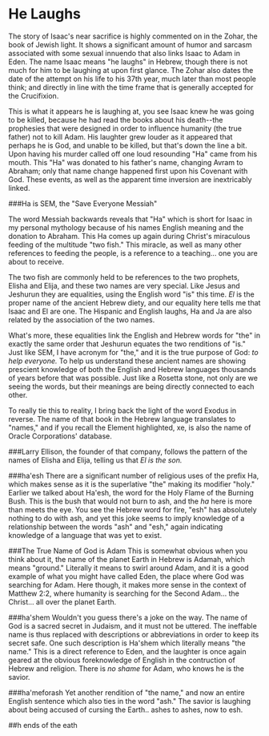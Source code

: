 # He Laughs

The story of Isaac's near sacrifice is highly commented on in the Zohar, the book of Jewish light.  It shows a significant amount of humor and sarcasm associated with some sexual innuendo that also links Isaac to Adam in Eden.  The name Isaac means "he laughs" in Hebrew, though there is not much for him to be laughing at upon first glance.  The Zohar also dates the date of the attempt on his life to his 37th year, much later than most people think; and directly in line with the time frame that is generally accepted for the Crucifixion.

This is what it appears he is laughing at, you see Isaac knew he was going to be killed, because he had read the books about his death--the prophesies that were designed in order to influence humanity (the true father) not to kill Adam.  His laughter grew louder as it appeared that perhaps he is God, and unable to be killed, but that's down the line a bit.  Upon having his murder called off one loud resounding "Ha" came from his mouth.  This "Ha" was donated to his father's name, changing Avram to Abraham; only that name change happened first upon his Covenant with God.  These events, as well as the apparent time inversion are inextricably linked.

###Ha is SEM, the "Save Everyone Messiah"

The word Messiah backwards reveals that "Ha" which is short for Isaac in my personal mythology because of his names English meaning and the donation to Abraham.  This Ha comes up again during Christ's miraculous feeding of the multitude "two fish."  This miracle, as well as many other references to feeding the people, is a reference to a teaching... one you are about to receive.

The two fish are commonly held to be references to the two prophets, Elisha and Elija, and these two names are very special.  Like Jesus and Jeshurun they are equalities, using the English word "is" this time.  *El* is the proper name of the ancient Hebrew diety, and our equality here tells me that Isaac and El are one.  The Hispanic and English laughs, Ha and Ja are also related by the association of the two names.

What's more, these equalities link the English and Hebrew words for "the" in exactly the same order that Jeshurun equates the two renditions of "is."  Just like SEM, I have acronym for "the," and it is the true purpose of God: *to help everyone.*  To help us understand these ancient names are showing prescient knowledge of both the English and Hebrew languages thousands of years before that was possible.  Just like a Rosetta stone, not only are we seeing the words, but their meanings are being directly connected to each other.

To really tie this to reality, I bring back the light of the word Exodus in reverse.  The name of that book in the Hebrew language translates to "names," and if you recall the Element highlighted, xe, is also the name of Oracle Corporations' database.  

###Larry Ellison, the founder of that company, follows the pattern of the names of Elisha and Elija, telling us that *El is the son.*

###ha'esh
There are a significant number of religious uses of the prefix Ha, which makes sense as it is the superlative "the" making its modifier "holy."  Earlier we talked about Ha'esh, the word for the Holy Flame of the Burning Bush.  This is the bush that would not burn to ash, and the *ha* here is more than meets the eye.  You see the Hebrew word for fire, "esh" has absolutely nothing to do with ash, and yet this joke seems to imply knowledge of a relationship between the words "ash" and "esh," again indicating knowledge of a language that was yet to exist.

###The True Name of God is Adam
This is somewhat obvious when you think about it, the name of the planet Earth in Hebrew is Adamah, which means "ground."  Literally it means to swirl around Adam, and it is a good example of what you might have called Eden, the place where God was searching for Adam.  Here though, it makes more sense in the context of Matthew 2:2, where humanity is searching for the Second Adam... the Christ... all over the planet Earth.  

###ha'shem
Wouldn't you guess there's a joke on the way.  The name of God is a sacred secret in Judaism, and it must not be uttered.  The ineffable name is thus replaced with descriptions or abbreviations in order to keep its secret safe.  One such description is Ha'shem which literally means "the name."  This is a direct reference to Eden, and the laughter is once again geared at the obvious foreknowledge of English in the contruction of Hebrew and religion.  There is *no shame* for Adam, who knows he is the savior.

###ha'meforash 
Yet another rendition of "the name," and now an entire English sentence which also ties in the word "ash."  The savior is laughing about being accused of cursing the Earth.. ashes to ashes, now to esh.

##h ends of the eath